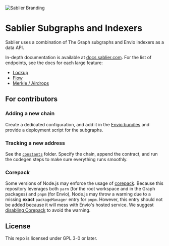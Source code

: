 ![Sablier Branding](/assets/banner-subgraphs.png)

# Sablier Subgraphs and Indexers

Sablier uses a combination of The Graph subgraphs and Envio indexers as a data API.

In-depth documentation is available at [docs.sablier.com](https://docs.sablier.com/api/overview). For the list of
endpoints, see the docs for each large feature:

- [Lockup](https://docs.sablier.com/api/lockup/endpoints)
- [Flow](https://docs.sablier.com/api/flow/endpoints)
- [Merkle / Airdrops](https://docs.sablier.com/api/airdrops/endpoints)

## For contributors

### Adding a new chain

Create a dedicated configuration, and add it in the [Envio bundles](./packages/constants/src/bundles/) and provide a
deployment script for the subgraphs.

### Tracking a new address

See the [`constants`](./packages/constants) folder. Specify the chain, append the contract, and run the codegen steps to
make sure everything runs smoothly.

### Corepack

Some versions of Node.js may enforce the usage of [corepack](https://nodejs.org/api/corepack.html). Because this
repository leverages both `yarn` (for the root workspace and in the Graph packages) and `pnpm` (for Envio), Node.js may
throw a warning due to a missing **exact** `packageManager` entry for `pnpm`. However, this entry should not be added
because it will mess with Envio's hosted service. We suggest
[disabling Corepack](https://stackoverflow.com/a/78822612/3873510) to avoid the warning.

## License

This repo is licensed under GPL 3-0 or later.
